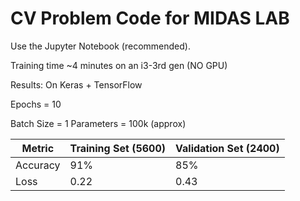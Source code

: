 # CV Problem Code for MIDAS LAB
Use the Jupyter Notebook (recommended).

Training time ~4 minutes on an i3-3rd gen (NO GPU)

Results:
On Keras + TensorFlow

Epochs = 10

Batch Size = 1
Parameters = 100k (approx)

Metric | Training Set (5600) | Validation Set (2400)
-------|---------------------|----------------------
Accuracy | 91% | 85%
Loss | 0.22 | 0.43


